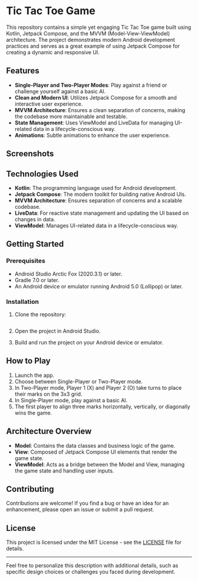 

# Tic Tac Toe Game

This repository contains a simple yet engaging Tic Tac Toe game built using Kotlin, Jetpack Compose, and the MVVM (Model-View-ViewModel) architecture. The project demonstrates modern Android development practices and serves as a great example of using Jetpack Compose for creating a dynamic and responsive UI.

## Features

- **Single-Player and Two-Player Modes**: Play against a friend or challenge yourself against a basic AI.
- **Clean and Modern UI**: Utilizes Jetpack Compose for a smooth and interactive user experience.
- **MVVM Architecture**: Ensures a clean separation of concerns, making the codebase more maintainable and testable.
- **State Management**: Uses ViewModel and LiveData for managing UI-related data in a lifecycle-conscious way.
- **Animations**: Subtle animations to enhance the user experience.

## Screenshots


## Technologies Used

- **Kotlin**: The programming language used for Android development.
- **Jetpack Compose**: The modern toolkit for building native Android UIs.
- **MVVM Architecture**: Ensures separation of concerns and a scalable codebase.
- **LiveData**: For reactive state management and updating the UI based on changes in data.
- **ViewModel**: Manages UI-related data in a lifecycle-conscious way.

## Getting Started

### Prerequisites

- Android Studio Arctic Fox (2020.3.1) or later.
- Gradle 7.0 or later.
- An Android device or emulator running Android 5.0 (Lollipop) or later.

### Installation

1. Clone the repository:

```bash

```

2. Open the project in Android Studio.

3. Build and run the project on your Android device or emulator.

## How to Play

1. Launch the app.
2. Choose between Single-Player or Two-Player mode.
3. In Two-Player mode, Player 1 (X) and Player 2 (O) take turns to place their marks on the 3x3 grid.
4. In Single-Player mode, play against a basic AI.
5. The first player to align three marks horizontally, vertically, or diagonally wins the game.

## Architecture Overview

- **Model**: Contains the data classes and business logic of the game.
- **View**: Composed of Jetpack Compose UI elements that render the game state.
- **ViewModel**: Acts as a bridge between the Model and View, managing the game state and handling user inputs.

## Contributing

Contributions are welcome! If you find a bug or have an idea for an enhancement, please open an issue or submit a pull request.

## License

This project is licensed under the MIT License - see the [LICENSE](LICENSE) file for details.

---

Feel free to personalize this description with additional details, such as specific design choices or challenges you faced during development.
